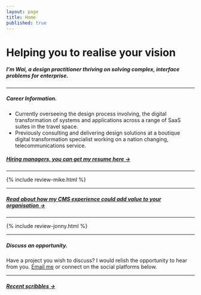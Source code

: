 ```yaml
---
layout: page
title: Home
published: true
---
```


# Helping you to realise your vision


##### I'm Wai, a design practitioner thriving on solving complex, interface problems for enterprise.

---

##### Career Information.

- Currently overseeing the design process involving, the digital transformation of systems and applications across a range of SaaS suites in the travel space.
- Previously consulting and delivering design solutions at a boutique digital transformation specialist working on a nation changing, telecommunications service.

##### [Hiring managers, you can get my resume here &rarr;](/docs/WaiLawSeniorUIUXDesignerWebCV.pdf/)

---

{% include review-mike.html %}

---

##### [Read about how my CMS experience could add value to your organisation &rarr;](/wailaw-umbraco-certified-expert/)

---

{% include review-jonny.html %}

---

##### Discuss an opportunity.

Have a project you wish to discuss? I would relish the opportunity to hear from you. [Email me](mailto:hello@wailaw.me) or connect on the social platforms below.

---

##### [Recent scribbles &rarr;](/notes/)
